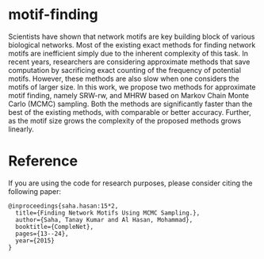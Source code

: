 # motif-finding
Scientists have shown that network motifs are key building block of various biological networks.
Most of the existing exact methods for finding network motifs are inefficient simply due 
to the inherent complexity of this task. In recent years, researchers are considering 
approximate methods that save computation by sacrificing exact counting of the frequency 
of potential motifs. However, these methods are also slow when one considers the motifs of larger size. 
In this work, we propose two methods for approximate motif finding, namely SRW-rw, and MHRW 
based on Markov Chain Monte Carlo (MCMC) sampling. Both the methods are significantly faster 
than the best of the existing methods, with comparable or better accuracy. Further, as the motif 
size grows the complexity of the proposed methods grows linearly.

# Reference
If you are using the code for research purposes, please consider citing the following paper: 

```
@inproceedings{saha.hasan:15*2,
  title={Finding Network Motifs Using MCMC Sampling.},
  author={Saha, Tanay Kumar and Al Hasan, Mohammad},
  booktitle={CompleNet},
  pages={13--24},
  year={2015}
}
```
